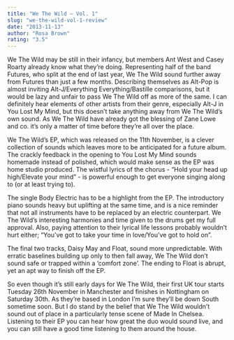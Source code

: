 ```yaml
---
title: "We The Wild – Vol. 1"
slug: "we-the-wild-vol-1-review"
date: "2013-11-13"
author: "Rosa Brown"
rating: "3.5"
---
```


We The Wild may be still in their infancy, but members Ant West and Casey Roarty already know what they’re doing. Representing half of the band Futures, who split at the end of last year, We The Wild sound further away from Futures than just a few months. Describing themselves as Alt-Pop is almost inviting Alt-J/Everything Everything/Bastille comparisons, but it would be lazy and unfair to pass We The Wild off as more of the same. I can definitely hear elements of other artists from their genre, especially Alt-J in You Lost My Mind, but this doesn’t take anything away from We The Wild’s own sound. As We The Wild have already got the blessing of Zane Lowe and co. it’s only a matter of time before they’re all over the place.

We The Wild’s EP, which was released on the 11th November, is a clever collection of sounds which leaves more to be anticipated for a future album. The crackly feedback in the opening to You Lost My Mind sounds homemade instead of polished, which would make sense as the EP was home studio produced. The wistful lyrics of the chorus - “Hold your head up high/Elevate your mind” - is powerful enough to get everyone singing along to (or at least trying to).

The single Body Electric has to be a highlight from the EP. The introductory piano sounds heavy but uplifting at the same time, and is a nice reminder that not all instruments have to be replaced by an electric counterpart. We The Wild’s interesting harmonies and time given to the drums get my full approval. Also, paying attention to their lyrical life lessons probably wouldn’t hurt either; “You’ve got to take your time in love/You’ve got to hold on”.

The final two tracks, Daisy May and Float, sound more unpredictable. With erratic baselines building up only to then fall away, We The Wild don’t sound safe or trapped within a ‘comfort zone’. The ending to Float is abrupt, yet an apt way to finish off the EP.

So even though it’s still early days for We The Wild, their first UK tour starts Tuesday 26th November in Manchester and finishes in Nottingham on Saturday 30th. As they’re based in London I’m sure they’ll be down South sometime soon. But I do stand by the belief that We The Wild wouldn’t sound out of place in a particularly tense scene of Made In Chelsea. Listening to their EP you can hear how great the duo would sound live, and you can still have a good time listening to them around the house.
